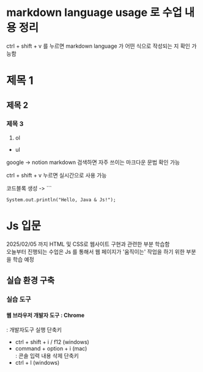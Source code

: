 # markdown language usage 로 수업 내용 정리
ctrl + shift + v 를 누르면 markdown language 가 어떤 식으로 작성되는 지 확인 가능함 

# 제목 1
## 제목 2
### 제목 3

1. ol
- ul

google -> notion markdown 검색하면 자주 쓰이는 마크다운 문법 확인 가능

ctrl + shift + v 누르면 실시간으로 사용 가능

코드블록 생성 -> ``` 

```
System.out.println("Hello, Java & Js!");
```

# Js 입문
  2025/02/05 까지 HTML 및 CSS로 웹사이트 구현과 관련한 부분 학습함 <br>
    오늘부터 진행되는 수업은 Js 를 통해서 웹 페이지가 '움직이는' 작업을 하기 위한 부분을 학습 예정

## 실습 환경 구축
### 실습 도구
#### 웹 브라우저 개발자 도구 : Chrome
: 개발자도구 실행 단축키
- ctrl + shift + i  / f12 (windows)
- command + option + i (mac) <br>
: 콘솔 입력 내용 삭제 단축키
- ctrl + l (windows)  